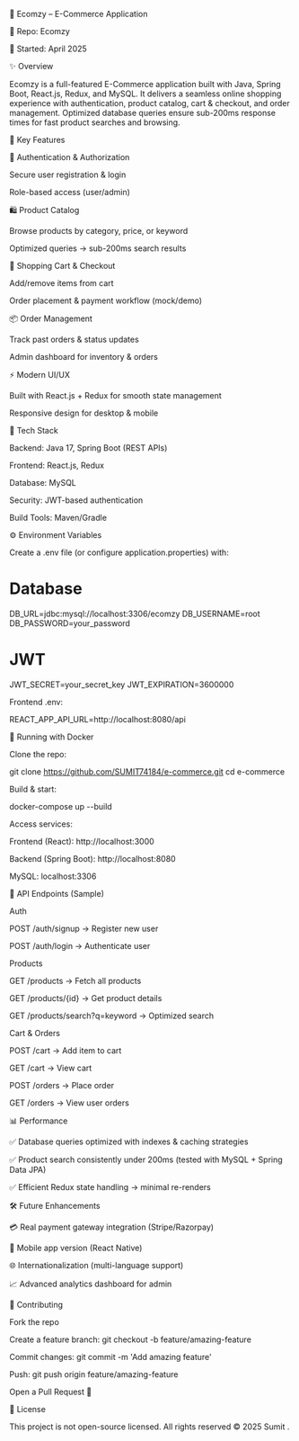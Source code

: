 🛒 Ecomzy – E-Commerce Application

📌 Repo: Ecomzy

📅 Started: April 2025

✨ Overview

Ecomzy is a full-featured E-Commerce application built with Java, Spring Boot, React.js, Redux, and MySQL.
It delivers a seamless online shopping experience with authentication, product catalog, cart & checkout, and order management.
Optimized database queries ensure sub-200ms response times for fast product searches and browsing.

🚀 Key Features

🔐 Authentication & Authorization

Secure user registration & login

Role-based access (user/admin)

🛍 Product Catalog

Browse products by category, price, or keyword

Optimized queries → sub-200ms search results

🛒 Shopping Cart & Checkout

Add/remove items from cart

Order placement & payment workflow (mock/demo)

📦 Order Management

Track past orders & status updates

Admin dashboard for inventory & orders

⚡ Modern UI/UX

Built with React.js + Redux for smooth state management

Responsive design for desktop & mobile

🧱 Tech Stack

Backend: Java 17, Spring Boot (REST APIs)

Frontend: React.js, Redux

Database: MySQL

Security: JWT-based authentication

Build Tools: Maven/Gradle

⚙️ Environment Variables

Create a .env file (or configure application.properties) with:

# Database
DB_URL=jdbc:mysql://localhost:3306/ecomzy
DB_USERNAME=root
DB_PASSWORD=your_password

# JWT
JWT_SECRET=your_secret_key
JWT_EXPIRATION=3600000


Frontend .env:

REACT_APP_API_URL=http://localhost:8080/api

🐳 Running with Docker

Clone the repo:

git clone https://github.com/SUMIT74184/e-commerce.git
cd e-commerce


Build & start:

docker-compose up --build


Access services:

Frontend (React): http://localhost:3000

Backend (Spring Boot): http://localhost:8080

MySQL: localhost:3306

🔌 API Endpoints (Sample)

Auth

POST /auth/signup → Register new user

POST /auth/login → Authenticate user

Products

GET /products → Fetch all products

GET /products/{id} → Get product details

GET /products/search?q=keyword → Optimized search

Cart & Orders

POST /cart → Add item to cart

GET /cart → View cart

POST /orders → Place order

GET /orders → View user orders

📊 Performance

✅ Database queries optimized with indexes & caching strategies

✅ Product search consistently under 200ms (tested with MySQL + Spring Data JPA)

✅ Efficient Redux state handling → minimal re-renders

🛠 Future Enhancements

💳 Real payment gateway integration (Stripe/Razorpay)

📱 Mobile app version (React Native)

🌐 Internationalization (multi-language support)

📈 Advanced analytics dashboard for admin

🤝 Contributing

Fork the repo

Create a feature branch: git checkout -b feature/amazing-feature

Commit changes: git commit -m 'Add amazing feature'

Push: git push origin feature/amazing-feature

Open a Pull Request 🚀

📜 License

This project is not open-source licensed. All rights reserved © 2025 Sumit
.
